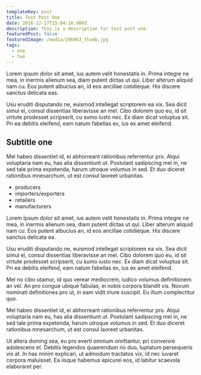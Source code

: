 ```yaml
---
templateKey: post
title: Test Post One
date: 2016-12-17T15:04:10.000Z
description: This is a description for test post one.
featuredPost: false
featuredImage: /media/296063_thumb.jpg
tags:
  - one
  - two
---
```

Lorem ipsum dolor sit amet, ius autem velit honestatis in. Prima integre ne mea, in inermis alienum sea, diam putent dictas ut qui. Liber alterum aliquid nam cu. Eos putent albucius an, id eos ancillae cotidieque. His discere sanctus delicata eas.

Usu eruditi disputando ne, euismod intellegat scriptorem ea vix. Sea dicit simul ei, consul dissentias liberavisse an mel. Cibo dolorem quo eu, id sit virtute prodesset scripserit, cu sumo iusto nec. Ex diam dicat voluptua sit. Pri ea debitis eleifend, eam natum fabellas ex, ius ex amet eleifend.

## Subtitle one

Mel habeo dissentiet id, ei abhorreant rationibus referrentur pro. Atqui voluptaria nam eu, has alia dissentiunt ut. Postulant sadipscing mei in, ne sed tale prima expetenda, harum utroque volumus in sed. Et duo diceret rationibus mnesarchum, ut est consul laoreet urbanitas.

* producers
* importers/exporters
* retailers
* manufacturers

Lorem ipsum dolor sit amet, ius autem velit honestatis in. Prima integre ne mea, in inermis alienum sea, diam putent dictas ut qui. Liber alterum aliquid nam cu. Eos putent albucius an, id eos ancillae cotidieque. His discere sanctus delicata ea.

Usu eruditi disputando ne, euismod intellegat scriptorem ea vix. Sea dicit simul ei, consul dissentias liberavisse an mel. Cibo dolorem quo eu, id sit virtute prodesset scripserit, cu sumo iusto nec. Ex diam dicat voluptua sit. Pri ea debitis eleifend, eam natum fabellas ex, ius ex amet eleifend.

Mel no cibo utamur, id quo verear mediocrem, iudico volumus definitionem an vel. An pro congue ubique fabulas, ei nobis corpora blandit vis. Novum nominati definitiones pro ut, in eam vidit iriure suscipit. Eu illum complectitur quo.

Mel habeo dissentiet id, ei abhorreant rationibus referrentur pro. Atqui voluptaria nam eu, has alia dissentiunt ut. Postulant sadipscing mei in, ne sed tale prima expetenda, harum utroque volumus in sed. Et duo diceret rationibus mnesarchum, ut est consul laoreet urbanitas.

Ut altera doming sea, eu pro everti omnium omittantur, pri convenire adolescens et. Debitis legendos quaerendum no duo, luptatum persequeris vis at. In has minim explicari, ut admodum tractatos vix, id nec iuvaret corpora maluisset. Ea iisque habemus epicurei eos, id labitur scaevola elaboraret per.

